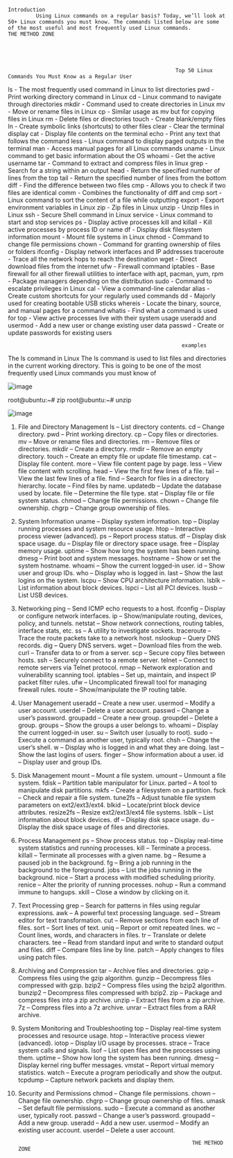                                                                Introduction
             Using Linux commands on a regular basis? Today, we’ll look at 50+ Linux commands you must know. The commands listed below are some of the most useful and most frequently used Linux commands.                                                                           THE METHOD ZONE





                                                          Top 50 Linux Commands You Must Know as a Regular User


ls - The most frequently used command in Linux to list directories
pwd - Print working directory command in Linux
cd - Linux command to navigate through directories
mkdir - Command used to create directories in Linux
mv - Move or rename files in Linux
cp - Similar usage as mv but for copying files in Linux
rm - Delete files or directories
touch - Create blank/empty files
ln - Create symbolic links (shortcuts) to other files
clear - Clear the terminal display
cat - Display file contents on the terminal
echo - Print any text that follows the command
less - Linux command to display paged outputs in the terminal
man - Access manual pages for all Linux commands
uname - Linux command to get basic information about the OS
whoami - Get the active username
tar - Command to extract and compress files in linux
grep - Search for a string within an output
head - Return the specified number of lines from the top
tail - Return the specified number of lines from the bottom
diff - Find the difference between two files
cmp - Allows you to check if two files are identical
comm - Combines the functionality of diff and cmp
sort - Linux command to sort the content of a file while outputting
export - Export environment variables in Linux
zip - Zip files in Linux
unzip - Unzip files in Linux
ssh - Secure Shell command in Linux
service - Linux command to start and stop services
ps - Display active processes
kill and killall - Kill active processes by process ID or name
df - Display disk filesystem information
mount - Mount file systems in Linux
chmod - Command to change file permissions
chown - Command for granting ownership of files or folders
ifconfig - Display network interfaces and IP addresses
traceroute - Trace all the network hops to reach the destination
wget - Direct download files from the internet
ufw - Firewall command
iptables - Base firewall for all other firewall utilities to interface with
apt, pacman, yum, rpm - Package managers depending on the distribution
sudo - Command to escalate privileges in Linux
cal - View a command-line calendar
alias - Create custom shortcuts for your regularly used commands
dd - Majorly used for creating bootable USB sticks
whereis - Locate the binary, source, and manual pages for a command
whatis - Find what a command is used for
top - View active processes live with their system usage
useradd and usermod - Add a new user or change existing user data
passwd - Create or update passwords for existing users



                                                            examples

The ls command in Linux
The ls command is used to list files and directories in the current working directory. This is going to be one of the most frequently used Linux commands you must know of

![image](https://github.com/user-attachments/assets/820f5e19-4836-496b-b577-9c6f97245991)




root@ubuntu:~# zip <archive name> <file names separated by space>
root@ubuntu:~# unzip <archive name>


![image](https://github.com/user-attachments/assets/fd3902a9-67d5-48f3-95d2-08cf56cd7345)



1. File and Directory Management
ls – List directory contents.
cd – Change directory.
pwd – Print working directory.
cp – Copy files or directories.
mv – Move or rename files and directories.
rm – Remove files or directories.
mkdir – Create a directory.
rmdir – Remove an empty directory.
touch – Create an empty file or update file timestamp.
cat – Display file content.
more – View file content page by page.
less – View file content with scrolling.
head – View the first few lines of a file.
tail – View the last few lines of a file.
find – Search for files in a directory hierarchy.
locate – Find files by name.
updatedb – Update the database used by locate.
file – Determine the file type.
stat – Display file or file system status.
chmod – Change file permissions.
chown – Change file ownership.
chgrp – Change group ownership of files.
2. System Information
uname – Display system information.
top – Display running processes and system resource usage.
htop – Interactive process viewer (advanced).
ps – Report process status.
df – Display disk space usage.
du – Display file or directory space usage.
free – Display memory usage.
uptime – Show how long the system has been running.
dmesg – Print boot and system messages.
hostname – Show or set the system hostname.
whoami – Show the current logged-in user.
id – Show user and group IDs.
who – Display who is logged in.
last – Show the last logins on the system.
lscpu – Show CPU architecture information.
lsblk – List information about block devices.
lspci – List all PCI devices.
lsusb – List USB devices.




3. Networking
ping – Send ICMP echo requests to a host.
ifconfig – Display or configure network interfaces.
ip – Show/manipulate routing, devices, policy, and tunnels.
netstat – Show network connections, routing tables, interface stats, etc.
ss – A utility to investigate sockets.
traceroute – Trace the route packets take to a network host.
nslookup – Query DNS records.
dig – Query DNS servers.
wget – Download files from the web.
curl – Transfer data to or from a server.
scp – Secure copy files between hosts.
ssh – Securely connect to a remote server.
telnet – Connect to remote servers via Telnet protocol.
nmap – Network exploration and vulnerability scanning tool.
iptables – Set up, maintain, and inspect IP packet filter rules.
ufw – Uncomplicated firewall tool for managing firewall rules.
route – Show/manipulate the IP routing table.





4. User Management
useradd – Create a new user.
usermod – Modify a user account.
userdel – Delete a user account.
passwd – Change a user’s password.
groupadd – Create a new group.
groupdel – Delete a group.
groups – Show the groups a user belongs to.
whoami – Display the current logged-in user.
su – Switch user (usually to root).
sudo – Execute a command as another user, typically root.
chsh – Change the user’s shell.
w – Display who is logged in and what they are doing.
last – Show the last logins of users.
finger – Show information about a user.
id – Display user and group IDs.




5. Disk Management
mount – Mount a file system.
umount – Unmount a file system.
fdisk – Partition table manipulator for Linux.
parted – A tool to manipulate disk partitions.
mkfs – Create a filesystem on a partition.
fsck – Check and repair a file system.
tune2fs – Adjust tunable file system parameters on ext2/ext3/ext4.
blkid – Locate/print block device attributes.
resize2fs – Resize ext2/ext3/ext4 file systems.
lsblk – List information about block devices.
df – Display disk space usage.
du – Display the disk space usage of files and directories.




6. Process Management
ps – Show process status.
top – Display real-time system statistics and running processes.
kill – Terminate a process.
killall – Terminate all processes with a given name.
bg – Resume a paused job in the background.
fg – Bring a job running in the background to the foreground.
jobs – List the jobs running in the background.
nice – Start a process with modified scheduling priority.
renice – Alter the priority of running processes.
nohup – Run a command immune to hangups.
xkill – Close a window by clicking on it.




7. Text Processing
grep – Search for patterns in files using regular expressions.
awk – A powerful text processing language.
sed – Stream editor for text transformation.
cut – Remove sections from each line of files.
sort – Sort lines of text.
uniq – Report or omit repeated lines.
wc – Count lines, words, and characters in files.
tr – Translate or delete characters.
tee – Read from standard input and write to standard output and files.
diff – Compare files line by line.
patch – Apply changes to files using patch files.



8. Archiving and Compression
tar – Archive files and directories.
gzip – Compress files using the gzip algorithm.
gunzip – Decompress files compressed with gzip.
bzip2 – Compress files using the bzip2 algorithm.
bunzip2 – Decompress files compressed with bzip2.
zip – Package and compress files into a zip archive.
unzip – Extract files from a zip archive.
7z – Compress files into a 7z archive.
unrar – Extract files from a RAR archive.


9. System Monitoring and Troubleshooting
top – Display real-time system processes and resource usage.
htop – Interactive process viewer (advanced).
iotop – Display I/O usage by processes.
strace – Trace system calls and signals.
lsof – List open files and the processes using them.
uptime – Show how long the system has been running.
dmesg – Display kernel ring buffer messages.
vmstat – Report virtual memory statistics.
watch – Execute a program periodically and show the output.
tcpdump – Capture network packets and display them.



10. Security and Permissions
chmod – Change file permissions.
chown – Change file ownership.
chgrp – Change group ownership of files.
umask – Set default file permissions.
sudo – Execute a command as another user, typically root.
passwd – Change a user’s password.
groupadd – Add a new group.
useradd – Add a new user.
usermod – Modify an existing user account.
userdel – Delete a user account.







                                                                THE METHOD ZONE

